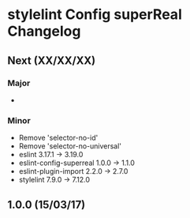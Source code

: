 # stylelint Config superReal Changelog

## Next (XX/XX/XX)

### Major

- 

### Minor

- Remove 'selector-no-id'
- Remove 'selector-no-universal'
- eslint 3.17.1 →  3.19.0
- eslint-config-superreal 1.0.0  →  1.1.0
- eslint-plugin-import 2.2.0  →  2.7.0
- stylelint 7.9.0  →  7.12.0


## 1.0.0 (15/03/17)
